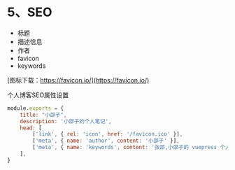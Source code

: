 # 5、SEO

- 标题
- 描述信息
- 作者
- favicon
- keywords

[图标下载：https://favicon.io/](https://favicon.io/)

个人博客SEO属性设置

```js
module.exports = { 
    title: "小邵子",
    description: '小邵子的个人笔记',
    head: [
        ['link', { rel: 'icon', href: '/favicon.ico' }],
        ['meta', { name: 'author', content: '小邵子' }],
        ['meta', { name: 'keywords', content: '张邵,小邵子的 vuepress 个人博客' }]
    ],
}
```

